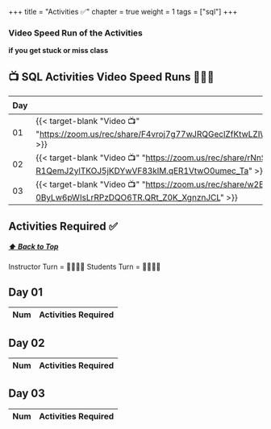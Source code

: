 +++
title = "Activities ✅"
chapter = true
weight = 1
tags = ["sql"] 
+++

### Video Speed Run  of the Activities 
**if you get stuck or miss class**


## 📺 SQL Activities Video Speed Runs 🏃‍♀️🏃
| Day | Mac 🍎 | Duration    | Window 🖼️ | Duration |
| ------  | ------ | ----------- |---------  | --------- |
| 01 | {{< target-blank "Video 📺" "https://zoom.us/rec/share/F4vroj7g77wJRQGeclZfKtwLZIWx4F8c45OVI9VsQjFpRj4uvQ_N6lCntc2m542R.rAEe0If2gW1hkkfP" >}}   |  01:19:00  ⏲️  | {{< target-blank "Video 📺" "https://zoom.us/rec/share/F4vroj7g77wJRQGeclZfKtwLZIWx4F8c45OVI9VsQjFpRj4uvQ_N6lCntc2m542R.rAEe0If2gW1hkkfP" >}}   | 01:19:00  ⏲️   |
| 02 | {{< target-blank "Video 📺" "https://zoom.us/rec/share/rNnS6TQifrTtewhBgMffFkKmCmw05QoqYBEz7-R1QemJ2ylTKOJ5jKDYwVF83klM.qER1VtwO0umec_Ta" >}}  |  00:50:25  ⏲️ |  {{< target-blank "Video 📺" "https://zoom.us/rec/share/rNnS6TQifrTtewhBgMffFkKmCmw05QoqYBEz7-R1QemJ2ylTKOJ5jKDYwVF83klM.qER1VtwO0umec_Ta" >}}  |  00:50:25 ⏲️ |
| 03 | {{< target-blank "Video 📺" "https://zoom.us/rec/share/w2EG4QLHXjPno0umt7ZWwXQ1tyHzPpsJtewhDhY6Ax-0ByLw6pWIsLrRPzDQO6TR.QRt_Z0K_XgnznJCL" >}}  |  01:11:00  ⏲️ |  {{< target-blank "Video 📺" "https://zoom.us/rec/share/w2EG4QLHXjPno0umt7ZWwXQ1tyHzPpsJtewhDhY6Ax-0ByLw6pWIsLrRPzDQO6TR.QRt_Z0K_XgnznJCL" >}}  |  01:11:00 ⏲️ |


## Activities Required ✅
#####  [ ⬆️ Back to Top](#sql-video-speed-runs)
Instructor Turn = 👩‍🏫🧑‍🏫
Students Turn = 👩‍🎓👨‍🎓


## Day 01
| Num | Activities Required                                          |
| --- | ------------------------------------------------------------ | 

## Day 02
| Num | Activities Required                                          |
| --- | ------------------------------------------------------------ | 


## Day 03
| Num | Activities Required                                          |
| --- | ------------------------------------------------------------ | 



